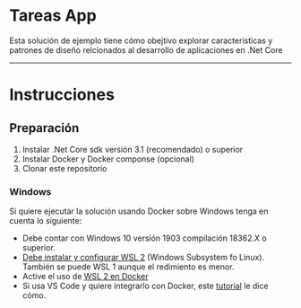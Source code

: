 # Tareas App

Esta solución de ejemplo tiene cómo obejtivo explorar características y patrones de diseño relcionados al desarrollo de aplicaciones en .Net Core

---

# Instrucciones

## Preparación

1. Instalar .Net Core sdk versión 3.1 (recomendado) o superior
2. Instalar Docker y Docker componse (opcional)
3. Clonar este repositorio

### Windows

Si quiere ejecutar la solución usando Docker sobre Windows tenga en cuenta lo siguiente:

* Debe contar con Windows 10 versión 1903 compilación 18362.X o superior.
* [Debe instalar y configurar WSL 2](https://docs.microsoft.com/en-us/windows/wsl/install-win10#manual-installation-steps) (Windows Subsystem fo Linux).  También se puede WSL 1 aunque el redimiento es menor.
* Active el uso de [WSL 2 en Docker](https://docs.docker.com/docker-for-windows/wsl/)
* Si usa VS Code y quiere integrarlo con Docker, este [tutorial](https://docs.microsoft.com/en-us/windows/wsl/tutorials/wsl-containers) le dice cómo.

